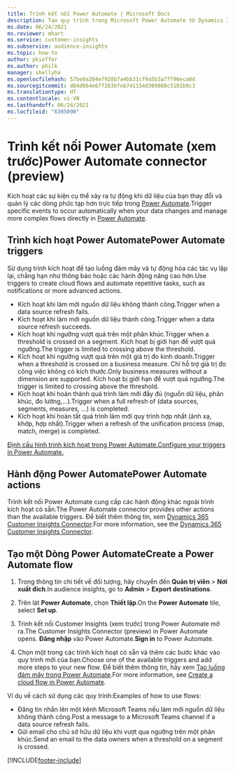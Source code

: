 ```yaml
---
title: Trình kết nối Power Automate | Microsoft Docs
description: Tạo quy trình trong Microsoft Power Automate từ Dynamics 365 Customer Insights.
ms.date: 06/24/2021
ms.reviewer: mhart
ms.service: customer-insights
ms.subservice: audience-insights
ms.topic: how-to
author: pkieffer
ms.author: philk
manager: shellyha
ms.openlocfilehash: 57be0a204ef920b7a4bb31cf9a5b3a77f96eca0d
ms.sourcegitcommit: d84d664e67f263bfeb741154d309088c5101b9c3
ms.translationtype: HT
ms.contentlocale: vi-VN
ms.lasthandoff: 06/24/2021
ms.locfileid: "6305090"
---
```

# <a name="power-automate-connector-preview"></a><span data-ttu-id="c4cb4-103">Trình kết nối Power Automate (xem trước)</span><span class="sxs-lookup"><span data-stu-id="c4cb4-103">Power Automate connector (preview)</span></span>

<span data-ttu-id="c4cb4-104">Kích hoạt các sự kiện cụ thể xảy ra tự động khi dữ liệu của bạn thay đổi và quản lý các dòng phức tạp hơn trực tiếp trong [Power Automate](https://flow.microsoft.com/).</span><span class="sxs-lookup"><span data-stu-id="c4cb4-104">Trigger specific events to occur automatically when your data changes and manage more complex flows directly in [Power Automate](https://flow.microsoft.com/).</span></span>

## <a name="power-automate-triggers"></a><span data-ttu-id="c4cb4-105">Trình kích hoạt Power Automate</span><span class="sxs-lookup"><span data-stu-id="c4cb4-105">Power Automate triggers</span></span>

<span data-ttu-id="c4cb4-106">Sử dụng trình kích hoạt để tạo luồng đám mây và tự động hóa các tác vụ lặp lại, chẳng hạn như thông báo hoặc các hành động nâng cao hơn.</span><span class="sxs-lookup"><span data-stu-id="c4cb4-106">Use triggers to create cloud flows and automate repetitive tasks, such as notifications or more advanced actions.</span></span> 

- <span data-ttu-id="c4cb4-107">Kích hoạt khi làm mới nguồn dữ liệu không thành công.</span><span class="sxs-lookup"><span data-stu-id="c4cb4-107">Trigger when a data source refresh fails.</span></span> 
- <span data-ttu-id="c4cb4-108">Kích hoạt khi làm mới nguồn dữ liệu thành công.</span><span class="sxs-lookup"><span data-stu-id="c4cb4-108">Trigger when a data source refresh succeeds.</span></span>
- <span data-ttu-id="c4cb4-109">Kích hoạt khi ngưỡng vượt quá trên một phân khúc.</span><span class="sxs-lookup"><span data-stu-id="c4cb4-109">Trigger when a threshold is crossed on a segment.</span></span> <span data-ttu-id="c4cb4-110">Kích hoạt bị giới hạn để vượt quá ngưỡng.</span><span class="sxs-lookup"><span data-stu-id="c4cb4-110">The trigger is limited to crossing above the threshold.</span></span>
- <span data-ttu-id="c4cb4-111">Kích hoạt khi ngưỡng vượt quá trên một giá trị đo kinh doanh.</span><span class="sxs-lookup"><span data-stu-id="c4cb4-111">Trigger when a threshold is crossed on a business measure.</span></span> <span data-ttu-id="c4cb4-112">Chỉ hỗ trợ giá trị đo công việc không có kích thước.</span><span class="sxs-lookup"><span data-stu-id="c4cb4-112">Only business measures without a dimension are supported.</span></span> <span data-ttu-id="c4cb4-113">Kích hoạt bị giới hạn để vượt quá ngưỡng.</span><span class="sxs-lookup"><span data-stu-id="c4cb4-113">The trigger is limited to crossing above the threshold.</span></span>
- <span data-ttu-id="c4cb4-114">Kích hoạt khi hoàn thành quá trình làm mới đầy đủ (nguồn dữ liệu, phân khúc, đo lường,...).</span><span class="sxs-lookup"><span data-stu-id="c4cb4-114">Trigger when a full refresh of (data sources, segments, measures, ...) is completed.</span></span>
- <span data-ttu-id="c4cb4-115">Kích hoạt khi hoàn tất quá trình làm mới quy trình hợp nhất (ánh xạ, khớp, hợp nhất).</span><span class="sxs-lookup"><span data-stu-id="c4cb4-115">Trigger when a refresh of the unification process (map, match, merge) is completed.</span></span>

[<span data-ttu-id="c4cb4-116">Định cấu hình trình kích hoạt trong Power Automate.</span><span class="sxs-lookup"><span data-stu-id="c4cb4-116">Configure your triggers in Power Automate.</span></span>](https://flow.microsoft.com/connectors/shared_customerinsights/dynamics-365-customer-insights-connector/)

## <a name="power-automate-actions"></a><span data-ttu-id="c4cb4-117">Hành động Power Automate</span><span class="sxs-lookup"><span data-stu-id="c4cb4-117">Power Automate actions</span></span>

<span data-ttu-id="c4cb4-118">Trình kết nối Power Automate cung cấp các hành động khác ngoài trình kích hoạt có sẵn.</span><span class="sxs-lookup"><span data-stu-id="c4cb4-118">The Power Automate connector provides other actions than the available triggers.</span></span> <span data-ttu-id="c4cb4-119">Để biết thêm thông tin, xem [Dynamics 365 Customer Insights Connector](/connectors/customerinsights/).</span><span class="sxs-lookup"><span data-stu-id="c4cb4-119">For more information, see the [Dynamics 365 Customer Insights Connector](/connectors/customerinsights/).</span></span>

## <a name="create-a-power-automate-flow"></a><span data-ttu-id="c4cb4-120">Tạo một Dòng Power Automate</span><span class="sxs-lookup"><span data-stu-id="c4cb4-120">Create a Power Automate flow</span></span>

1. <span data-ttu-id="c4cb4-121">Trong thông tin chi tiết về đối tượng, hãy chuyển đến **Quản trị viên** > **Nơi xuất đích**.</span><span class="sxs-lookup"><span data-stu-id="c4cb4-121">In audience insights, go to **Admin** > **Export destinations**.</span></span>

1. <span data-ttu-id="c4cb4-122">Trên lát **Power Automate**, chọn **Thiết lập**.</span><span class="sxs-lookup"><span data-stu-id="c4cb4-122">On the **Power Automate** tile, select **Set up**.</span></span>

1. <span data-ttu-id="c4cb4-123">Trình kết nối Customer Insights (xem trước) trong Power Automate mở ra.</span><span class="sxs-lookup"><span data-stu-id="c4cb4-123">The Customer Insights Connector (preview) in Power Automate opens.</span></span> <span data-ttu-id="c4cb4-124">**Đăng nhập** vào Power Automate.</span><span class="sxs-lookup"><span data-stu-id="c4cb4-124">**Sign in** to Power Automate.</span></span>

1. <span data-ttu-id="c4cb4-125">Chọn một trong các trình kích hoạt có sẵn và thêm các bước khác vào quy trình mới của bạn.</span><span class="sxs-lookup"><span data-stu-id="c4cb4-125">Choose one of the available triggers and add more steps to your new flow.</span></span> <span data-ttu-id="c4cb4-126">Để biết thêm thông tin, hãy xem [Tạo luồng đám mây trong Power Automate](/power-automate/get-started-logic-flow).</span><span class="sxs-lookup"><span data-stu-id="c4cb4-126">For more information, see [Create a cloud flow in Power Automate](/power-automate/get-started-logic-flow).</span></span>

<span data-ttu-id="c4cb4-127">Ví dụ về cách sử dụng các quy trình:</span><span class="sxs-lookup"><span data-stu-id="c4cb4-127">Examples of how to use flows:</span></span> 
- <span data-ttu-id="c4cb4-128">Đăng tin nhắn lên một kênh Microsoft Teams nếu làm mới nguồn dữ liệu không thành công.</span><span class="sxs-lookup"><span data-stu-id="c4cb4-128">Post a message to a Microsoft Teams channel if a data source refresh fails.</span></span> 
- <span data-ttu-id="c4cb4-129">Gửi email cho chủ sở hữu dữ liệu khi vượt qua ngưỡng trên một phân khúc.</span><span class="sxs-lookup"><span data-stu-id="c4cb4-129">Send an email to the data owners when a threshold on a segment is crossed.</span></span>



[!INCLUDE[footer-include](../includes/footer-banner.md)]
